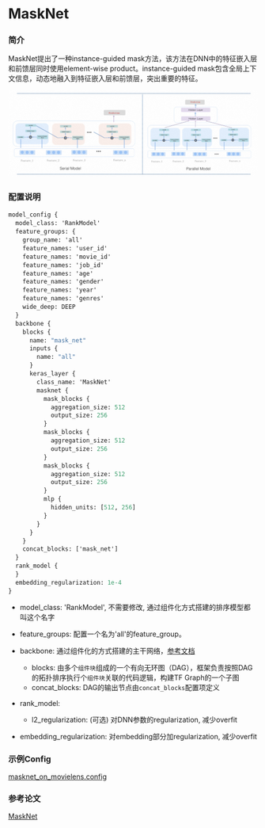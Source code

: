 # MaskNet

### 简介

MaskNet提出了一种instance-guided mask方法，该方法在DNN中的特征嵌入层和前馈层同时使用element-wise product。instance-guided mask包含全局上下文信息，动态地融入到特征嵌入层和前馈层，突出重要的特征。

![MaskNet](../../images/models/masknet.jpg)

### 配置说明

```protobuf
model_config {
  model_class: 'RankModel'
  feature_groups: {
    group_name: 'all'
    feature_names: 'user_id'
    feature_names: 'movie_id'
    feature_names: 'job_id'
    feature_names: 'age'
    feature_names: 'gender'
    feature_names: 'year'
    feature_names: 'genres'
    wide_deep: DEEP
  }
  backbone {
    blocks {
      name: "mask_net"
      inputs {
        name: "all"
      }
      keras_layer {
        class_name: 'MaskNet'
        masknet {
          mask_blocks {
            aggregation_size: 512
            output_size: 256
          }
          mask_blocks {
            aggregation_size: 512
            output_size: 256
          }
          mask_blocks {
            aggregation_size: 512
            output_size: 256
          }
          mlp {
            hidden_units: [512, 256]
          }
        }
      }
    }
    concat_blocks: ['mask_net']
  }
  rank_model {
  }
  embedding_regularization: 1e-4
}
```

- model_class: 'RankModel', 不需要修改, 通过组件化方式搭建的排序模型都叫这个名字

- feature_groups: 配置一个名为'all'的feature_group。

- backbone: 通过组件化的方式搭建的主干网络，[参考文档](../component/backbone.md)

  - blocks: 由多个`组件块`组成的一个有向无环图（DAG），框架负责按照DAG的拓扑排序执行个`组件块`关联的代码逻辑，构建TF Graph的一个子图
  - concat_blocks: DAG的输出节点由`concat_blocks`配置项定义

- rank_model: 

  - l2_regularization: (可选) 对DNN参数的regularization, 减少overfit

- embedding_regularization: 对embedding部分加regularization, 减少overfit

### 示例Config

[masknet_on_movielens.config](https://github.com/alibaba/EasyRec/tree/master/examples/configs/masknet_on_movielens.config)

### 参考论文

[MaskNet](https://arxiv.org/pdf/2102.07619)